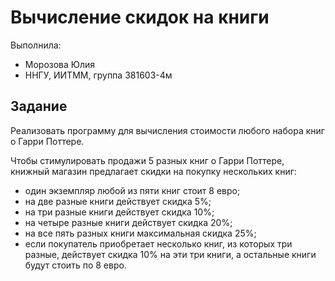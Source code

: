 # Вычисление скидок на книги

Выполнила:

 - Морозова Юлия
 - ННГУ, ИИТММ, группа 381603-4м

## Задание

Реализовать программу для вычисления стоимости любого набора книг о Гарри Поттере.

Чтобы стимулировать продажи 5 разных книг о Гарри Поттере, книжный магазин предлагает скидки на покупку нескольких книг:

 - один экземпляр любой из пяти книг стоит 8 евро;
 - на две разные книги действует скидка 5%;
 - на три разные книги действует скидка 10%;
 - на четыре разные книги действует скидка 20%;
 - на все пять разных книги максимальная скидка 25%;
 - если покупатель приобретает несколько книг, из которых три разные, действует скидка 10% на эти три книги, а остальные книги будут стоить по 8 евро.